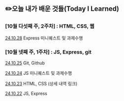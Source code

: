 ## ✏️오늘 내가 배운 것들(Today I Learned)

### [10월 다섯째 주, 2주차] : HTML, CSS, 웹

[24.10.28](https://github.com/100-hours-a-week/siena-til/blob/449d6e25f1b6132f9663b88e5e375b4645f134bb/October/2024-10-28.md) Express 미니퀘스트 및 과제수행


### [10월 넷째 주, 1주차] : JS, Express, git

[24.10.25](https://github.com/100-hours-a-week/siena-til/blob/bd5ad15fa890c966e6b4a236e2ef2f848ba360c0/October/2024-10-25.md) Git, Github

[24.10.24](https://github.com/100-hours-a-week/siena-til/blob/be9d758094aa15c77fb42003ff07e7746a1b2b40/October/2024-10-24.md) JS 미니퀘스트 및 과제수행

[24.10.23](https://github.com/100-hours-a-week/siena-til/blob/be9d758094aa15c77fb42003ff07e7746a1b2b40/October/2024-10-23.md) HTML, CSS (상세 내역 링크)

[24.10.22](https://github.com/100-hours-a-week/siena-til/blob/be9d758094aa15c77fb42003ff07e7746a1b2b40/October/2024-10-22.md) JS, Express 

